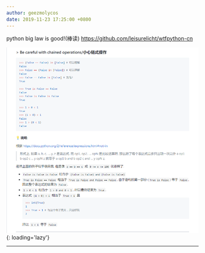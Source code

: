 ```yaml
---
author: geezmolycos
date: 2019-11-23 17:25:00 +0800
---
```


python big law is good!(棒读) <https://github.com/leisurelicht/wtfpython-cn>

![](/assets/images/qq-zone/2019-11-23-python.png){: loading='lazy'}

---
